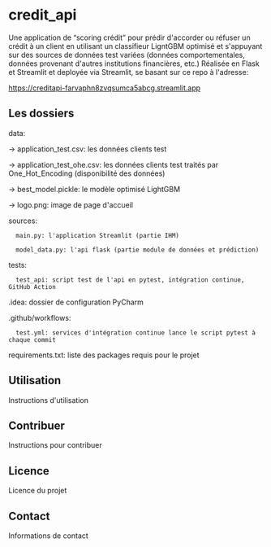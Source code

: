 # credit_api

Une application de “scoring crédit” pour prédir d'accorder ou réfuser un crédit à un client en utilisant un classifieur LigntGBM optimisé et s'appuyant sur des sources de données test variées (données comportementales, données provenant d'autres institutions financières, etc.)
Réalisée en Flask et Streamlit et deployée via Streamlit, se basant sur ce repo à l'adresse:

https://creditapi-farvaphn8zvqsumca5abcg.streamlit.app

## Les dossiers

data:

-> application_test.csv: les données clients test

-> application_test_ohe.csv: les données clients test traités par One_Hot_Encoding (disponibilité des données)
  
-> best_model.pickle: le modèle optimisé LightGBM
  
-> logo.png: image de page d'accueil
  
sources:

      main.py: l'application Streamlit (partie IHM)
      
      model_data.py: l'api flask (partie module de données et prédiction)
  
tests:

      test_api: script test de l'api en pytest, intégration continue, GitHub Action
  
.idea: dossier de configuration PyCharm

.github/workflows:

      test.yml: services d'intégration continue lance le script pytest à chaque commit
  
requirements.txt: liste des packages requis pour le projet


## Utilisation

Instructions d'utilisation

## Contribuer

Instructions pour contribuer

## Licence

Licence du projet

## Contact

Informations de contact
